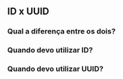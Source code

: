 ## ID x UUID

### Qual a diferença entre os dois?

### Quando devo utilizar ID?

### Quando devo utilizar UUID?